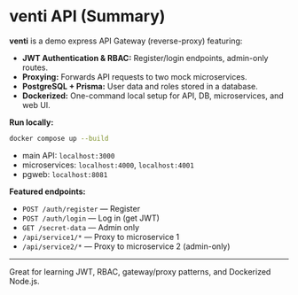 # venti API (Summary)

**venti** is a demo express API Gateway (reverse-proxy) featuring:

- **JWT Authentication & RBAC:** Register/login endpoints, admin-only routes.
- **Proxying:** Forwards API requests to two mock microservices.
- **PostgreSQL + Prisma:** User data and roles stored in a database.
- **Dockerized:** One-command local setup for API, DB, microservices, and web UI.

**Run locally:**
```bash
docker compose up --build
```

- main API: `localhost:3000`
- microservices: `localhost:4000`, `localhost:4001`
- pgweb: `localhost:8081`

**Featured endpoints:**
- `POST /auth/register` — Register
- `POST /auth/login` — Log in (get JWT)
- `GET /secret-data` — Admin only
- `/api/service1/*` — Proxy to microservice 1
- `/api/service2/*` — Proxy to microservice 2 (admin-only)

---
Great for learning JWT, RBAC, gateway/proxy patterns, and Dockerized Node.js.
